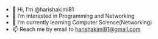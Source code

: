 - 👋 Hi, I’m @harishakimi81
- 👀 I’m interested in Programming and Networking
- 🌱 I’m currently learning Computer Science(Networking)
- 📫 Reach me by email to harishakimi81@gmail.com

<!---
harishakimi81/harishakimi81 is a ✨ special ✨ repository because its `README.md` (this file) appears on your GitHub profile.
You can click the Preview link to take a look at your changes.
--->
